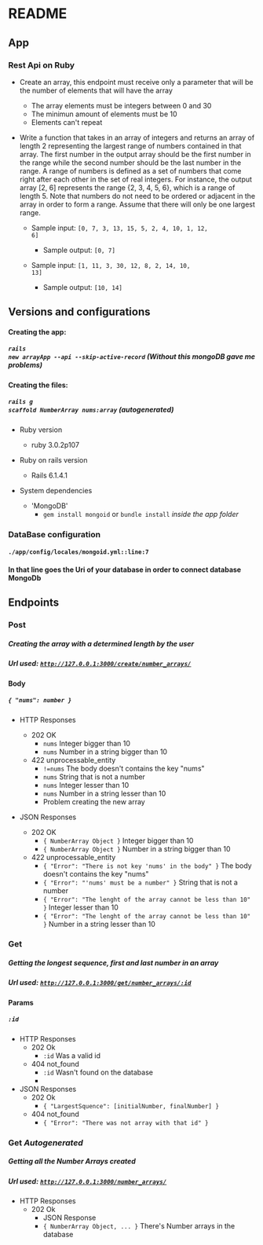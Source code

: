 # README

## App
### Rest Api on Ruby
* Create an array, this endpoint must receive only a parameter that will be the number of elements that will have the array
  * The array elements must be integers between 0 and 30
  * The minimun amount of elements must be 10
  * Elements can't repeat
* Write a function that takes in an array of integers and returns an array of length 2 representing
the largest range of numbers contained in that array. The first number in the output array should
be the first number in the range while the second number should be the last number in the range.
A range of numbers is defined as a set of numbers that come right after each other in the set of
real integers. For instance, the output array [2, 6] represents the range {2, 3, 4, 5, 6}, which is a
range of length 5. Note that numbers do not need to be ordered or adjacent in the array in order
to form a range. Assume that there will only be one largest range.

  * Sample input: <code>[0, 7, 3, 13, 15, 5, 2, 4, 10, 1, 12, 6]</code>
    * Sample output: <code>[0, 7]</code>
  
  * Sample input: <code>[1, 11, 3, 30, 12, 8, 2, 14, 10, 13]</code>
    * Sample output: <code>[10, 14]</code>

## Versions and configurations

#### Creating the app:
##### <code>rails new arrayApp --api --skip-active-record</code> *(Without this mongoDB gave me problems)*


#### Creating the files: 
##### <code>rails g scaffold NumberArray nums:array</code> *(autogenerated)*

* Ruby version
   * ruby 3.0.2p107

* Ruby on rails version
  * Rails 6.1.4.1

* System dependencies
  * 'MongoDB'
    * <code>gem install mongoid</code> or <code>bundle install</code> *inside the app folder* 

### DataBase configuration
#### <code>./app/config/locales/mongoid.yml::line:7</code>
#### In that line goes the Uri of your database in order to connect database MongoDb

## Endpoints

### Post
##### Creating the array with a determined length by the user
##### Url used: <code>http://127.0.0.1:3000/create/number_arrays/</code>

#### Body 
##### <code>{ "nums": number }</code> 
* HTTP Responses
  * 202 OK
    * <code>nums</code> Integer bigger than 10
    * <code>nums</code> Number in a string bigger than 10
  * 422 unprocessable_entity
    * <code>!=nums</code> The body doesn't contains the key "nums"
    * <code>nums</code> String that is not a number
    * <code>nums</code> Integer lesser than 10
    * <code>nums</code> Number in a string lesser than 10    
    * Problem creating the new array
    
* JSON Responses
  * 202 OK
    * <code>{ NumberArray Object }</code> Integer bigger than 10
    * <code>{ NumberArray Object }</code> Number in a string bigger than 10
  * 422 unprocessable_entity
    * <code>{ "Error": "There is not key 'nums' in the body" }</code> The body doesn't contains the key "nums"
    * <code>{ "Error": "'nums' must be a number" }</code> String that is not a number   
    * <code>{ "Error": "The lenght of the array cannot be less than 10" }</code> Integer lesser than 10
    * <code>{ "Error": "The lenght of the array cannot be less than 10" }</code> Number in a string lesser than 10


### Get
##### Getting the longest sequence, first and last number in an array
##### Url used: <code>http://127.0.0.1:3000/get/number_arrays/:id</code>

#### Params
##### <code>:id</code>
* HTTP Responses
  * 202 Ok
    * <code>:id</code>  Was a valid id
  * 404 not_found
    * <code>:id</code>  Wasn't found on the database
    * 
* JSON Responses
  * 202 Ok
    * <code>{ "LargestSquence": [initialNumber, finalNumber] }</code>
  * 404 not_found
    * <code>{ "Error": "There was not array with that id" }</code>  

### Get *Autogenerated*
##### Getting all the Number Arrays created
##### Url used: <code>http://127.0.0.1:3000/number_arrays/</code>
* HTTP Responses
  * 202 Ok
    * JSON Response 
    * <code>{ NumberArray Object, ... }</code>  There's Number arrays in the database
